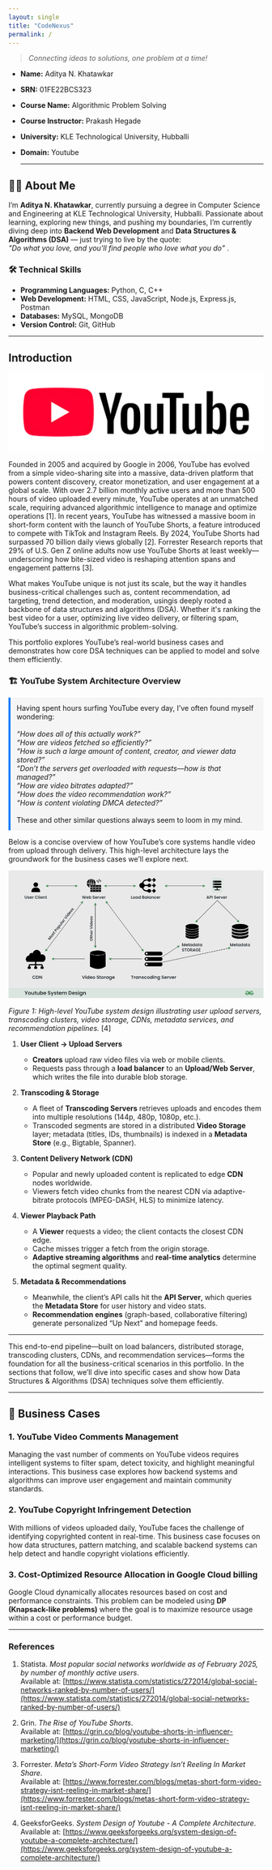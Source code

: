 ```yaml
---
layout: single
title: "CodeNexus"
permalink: /
---
```


> *Connecting ideas to solutions, one problem at a time!*

<a name="details"></a> 
- **Name:** Aditya N. Khatawkar  
- **SRN:** 01FE22BCS323  
- **Course Name:** Algorithmic Problem Solving   
- **Course Instructor:** Prakash Hegade
- **University:** KLE Technological University, Hubballi
- **Domain:** Youtube

  ---

<a name="about"></a>
## 👨‍💻 About Me
I’m **Aditya N. Khatawkar**, currently pursuing a degree in Computer Science and Engineering at KLE Technological University, Hubballi. Passionate about learning, exploring new things, and pushing my boundaries, I’m currently diving deep into **Backend Web Development** and **Data Structures & Algorithms (DSA)** — just trying to live by the quote:  
*"Do what you love, and you'll find people who love what you do"* .



### 🛠️ Technical Skills

- **Programming Languages:** Python, C, C++
- **Web Development:** HTML, CSS, JavaScript, Node.js, Express.js, Postman  
- **Databases:** MySQL, MongoDB  
- **Version Control:** Git, GitHub  

---

<a name="introduction"></a>
## Introduction
![Google Logo](/assets/images/youtube_logo.png)

Founded in 2005 and acquired by Google in 2006, YouTube has evolved from a simple video-sharing site into a massive, data-driven platform that powers content discovery, creator monetization, and user engagement at a global scale. With over 2.7 billion monthly active users and more than 500 hours of video uploaded every minute, YouTube operates at an unmatched scale, requiring advanced algorithmic intelligence to manage and optimize operations [1]. In recent years, YouTube has witnessed a massive boom in short-form content with the launch of YouTube Shorts, a feature introduced to compete with TikTok and Instagram Reels. By 2024, YouTube Shorts had surpassed 70 billion daily views globally [2]. Forrester Research reports that 29% of U.S. Gen Z online adults now use YouTube Shorts at least weekly—underscoring how bite-sized video is reshaping attention spans and engagement patterns [3].

What makes YouTube unique is not just its scale, but the way it handles business-critical challenges such as, content recommendation, ad targeting, trend detection, and moderation, usingis deeply rooted a backbone of data structures and algorithms (DSA). Whether it's ranking the best video for a user, optimizing live video delivery, or filtering spam, YouTube’s success  in algorithmic problem-solving.

This portfolio explores YouTube’s real-world business cases and demonstrates how core DSA techniques can be applied to model and solve them efficiently.



### 🏗️ YouTube System Architecture Overview
<div style="background-color: #f5f5f5; border-left: 4px solid #007BFF; padding: 12px; margin-bottom: 1em;">
  Having spent hours surfing YouTube every day, I’ve often found myself wondering:<br><br>
  <em>“How does all of this actually work?”</em><br>
  <em>“How are videos fetched so efficiently?”</em><br>
  <em>“How is such a large amount of content, creator, and viewer data stored?”</em><br>
  <em>“Don’t the servers get overloaded with requests—how is that managed?”</em><br>
  <em>“How are video bitrates adapted?”</em><br>
  <em>“How does the video recommendation work?”</em><br>
  <em>“How is content violating DMCA detected?”</em><br><br>
  These and other similar questions always seem to loom in my mind.
</div>

 

Below is a concise overview of how YouTube’s core systems handle video from upload through delivery. This high-level architecture lays the groundwork for the business cases we’ll explore next.

![YouTube System Design Architecture](/assets/images/youtube_system_design.png)

*Figure 1: High-level YouTube system design illustrating user upload servers, transcoding clusters, video storage, CDNs, metadata services, and recommendation pipelines.* [4]

1. **User Client → Upload Servers**  
   - **Creators** upload raw video files via web or mobile clients.  
   - Requests pass through a **load balancer** to an **Upload/Web Server**, which writes the file into durable blob storage.

2. **Transcoding & Storage**  
   - A fleet of **Transcoding Servers** retrieves uploads and encodes them into multiple resolutions (144p, 480p, 1080p, etc.).  
   - Transcoded segments are stored in a distributed **Video Storage** layer; metadata (titles, IDs, thumbnails) is indexed in a **Metadata Store** (e.g., Bigtable, Spanner).

3. **Content Delivery Network (CDN)**  
   - Popular and newly uploaded content is replicated to edge **CDN** nodes worldwide.  
   - Viewers fetch video chunks from the nearest CDN via adaptive-bitrate protocols (MPEG-DASH, HLS) to minimize latency.

4. **Viewer Playback Path**  
   - A **Viewer** requests a video; the client contacts the closest CDN edge.  
   - Cache misses trigger a fetch from the origin storage.  
   - **Adaptive streaming algorithms** and **real-time analytics** determine the optimal segment quality.

5. **Metadata & Recommendations**  
   - Meanwhile, the client’s API calls hit the **API Server**, which queries the **Metadata Store** for user history and video stats.  
   - **Recommendation engines** (graph-based, collaborative filtering) generate personalized “Up Next” and homepage feeds.

---

This end-to-end pipeline—built on load balancers, distributed storage, transcoding clusters, CDNs, and recommendation services—forms the foundation for all the business-critical scenarios in this portfolio. In the sections that follow, we’ll dive into specific cases and show how Data Structures & Algorithms (DSA) techniques solve them efficiently.

---

<a name="cases"></a>
## 💼 Business Cases
### 1. YouTube Video Comments Management

Managing the vast number of comments on YouTube videos requires intelligent systems to filter spam, detect toxicity, and highlight meaningful interactions. This business case explores how backend systems and algorithms can improve user engagement and maintain community standards.

### 2. YouTube Copyright Infringement Detection

With millions of videos uploaded daily, YouTube faces the challenge of identifying copyrighted content in real-time. This business case focuses on how data structures, pattern matching, and scalable backend systems can help detect and handle copyright violations efficiently.

### 3. Cost-Optimized Resource Allocation in Google Cloud billing

Google Cloud dynamically allocates resources based on cost and performance constraints. This problem can be modeled using **DP (Knapsack-like problems)** where the goal is to maximize resource usage within a cost or performance budget.


---

<a name="references"></a>
### References

1. Statista. *Most popular social networks worldwide as of February 2025, by number of monthly active users*.  
   Available at: [https://www.statista.com/statistics/272014/global-social-networks-ranked-by-number-of-users/](https://www.statista.com/statistics/272014/global-social-networks-ranked-by-number-of-users/)

2. Grin. *The Rise of YouTube Shorts*.  
   Available at: [https://grin.co/blog/youtube-shorts-in-influencer-marketing/](https://grin.co/blog/youtube-shorts-in-influencer-marketing/)

3. Forrester. *Meta’s Short-Form Video Strategy Isn’t Reeling In Market Share*.  
   Available at: [https://www.forrester.com/blogs/metas-short-form-video-strategy-isnt-reeling-in-market-share/](https://www.forrester.com/blogs/metas-short-form-video-strategy-isnt-reeling-in-market-share/)

4. GeeksforGeeks. *System Design of Youtube - A Complete Architecture*.
   Available at: [https://www.geeksforgeeks.org/system-design-of-youtube-a-complete-architecture/](https://www.geeksforgeeks.org/system-design-of-youtube-a-complete-architecture/)



